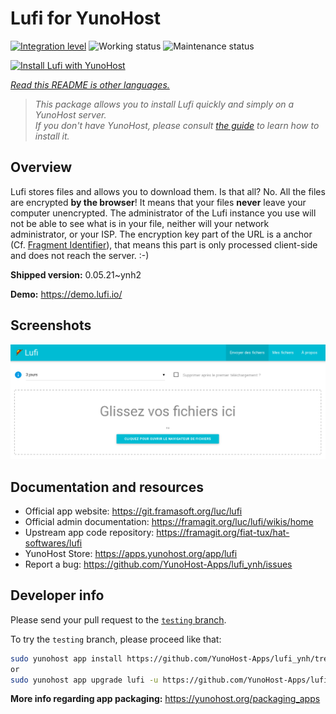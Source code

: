 <!--
N.B.: This README was automatically generated by <https://github.com/YunoHost/apps/tree/master/tools/readme_generator>
It shall NOT be edited by hand.
-->

# Lufi for YunoHost

[![Integration level](https://dash.yunohost.org/integration/lufi.svg)](https://dash.yunohost.org/appci/app/lufi) ![Working status](https://ci-apps.yunohost.org/ci/badges/lufi.status.svg) ![Maintenance status](https://ci-apps.yunohost.org/ci/badges/lufi.maintain.svg)

[![Install Lufi with YunoHost](https://install-app.yunohost.org/install-with-yunohost.svg)](https://install-app.yunohost.org/?app=lufi)

*[Read this README is other languages.](./ALL_README.md)*

> *This package allows you to install Lufi quickly and simply on a YunoHost server.*  
> *If you don't have YunoHost, please consult [the guide](https://yunohost.org/install) to learn how to install it.*

## Overview

Lufi stores files and allows you to download them. Is that all? No. All the files are encrypted **by the browser**! It means that your files **never** leave your computer unencrypted.
The administrator of the Lufi instance you use will not be able to see what is in your file, neither will your network administrator, or your ISP.
The encryption key part of the URL is a anchor (Cf. [Fragment Identifier](https://en.wikipedia.org/wiki/Fragment_identifier)), that means this part is only processed client-side and does not reach the server. :-)


**Shipped version:** 0.05.21~ynh2

**Demo:** <https://demo.lufi.io/>

## Screenshots

![Screenshot of Lufi](./doc/screenshots/screenshot_lufi_1.png)

## Documentation and resources

- Official app website: <https://git.framasoft.org/luc/lufi>
- Official admin documentation: <https://framagit.org/luc/lufi/wikis/home>
- Upstream app code repository: <https://framagit.org/fiat-tux/hat-softwares/lufi>
- YunoHost Store: <https://apps.yunohost.org/app/lufi>
- Report a bug: <https://github.com/YunoHost-Apps/lufi_ynh/issues>

## Developer info

Please send your pull request to the [`testing` branch](https://github.com/YunoHost-Apps/lufi_ynh/tree/testing).

To try the `testing` branch, please proceed like that:

```bash
sudo yunohost app install https://github.com/YunoHost-Apps/lufi_ynh/tree/testing --debug
or
sudo yunohost app upgrade lufi -u https://github.com/YunoHost-Apps/lufi_ynh/tree/testing --debug
```

**More info regarding app packaging:** <https://yunohost.org/packaging_apps>

